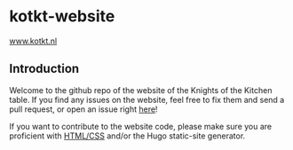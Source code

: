 # kotkt-website
www.kotkt.nl

## Introduction

Welcome to the github repo of the website of the Knights of the Kitchen table. 
If you find any issues on the website, feel free to fix them and send a pull request, or open an issue right [here](https://github.com/esrg-knights/kotkt-website/issues)!

If you want to contribute to the website code, please make sure you are proficient with [HTML/CSS](http://www.w3schools.com/css/) and/or the Hugo static-site generator.
